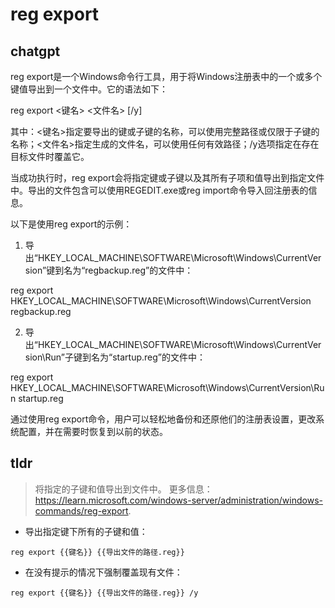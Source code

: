 # reg export 
## chatgpt 
reg export是一个Windows命令行工具，用于将Windows注册表中的一个或多个键值导出到一个文件中。它的语法如下：

reg export <键名> <文件名> [/y]

其中：<键名>指定要导出的键或子键的名称，可以使用完整路径或仅限于子键的名称；<文件名>指定生成的文件名，可以使用任何有效路径；/y选项指定在存在目标文件时覆盖它。

当成功执行时，reg export会将指定键或子键以及其所有子项和值导出到指定文件中。导出的文件包含可以使用REGEDIT.exe或reg import命令导入回注册表的信息。

以下是使用reg export的示例：

1. 导出“HKEY_LOCAL_MACHINE\SOFTWARE\Microsoft\Windows\CurrentVersion”键到名为“regbackup.reg”的文件中：

reg export HKEY_LOCAL_MACHINE\SOFTWARE\Microsoft\Windows\CurrentVersion regbackup.reg

2. 导出“HKEY_LOCAL_MACHINE\SOFTWARE\Microsoft\Windows\CurrentVersion\Run”子键到名为“startup.reg”的文件中：

reg export HKEY_LOCAL_MACHINE\SOFTWARE\Microsoft\Windows\CurrentVersion\Run startup.reg

通过使用reg export命令，用户可以轻松地备份和还原他们的注册表设置，更改系统配置，并在需要时恢复到以前的状态。 

## tldr 
 
> 将指定的子键和值导出到文件中。
> 更多信息：<https://learn.microsoft.com/windows-server/administration/windows-commands/reg-export>.

- 导出指定键下所有的子键和值：

`reg export {{键名}} {{导出文件的路径.reg}}`

- 在没有提示的情况下强制覆盖现有文件：

`reg export {{键名}} {{导出文件的路径.reg}} /y`
